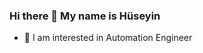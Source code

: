 ### Hi there 👋 My name is Hüseyin 
- 👀 I am interested in Automation Engineer
<!--
**HuseyinBulut474/HuseyinBulut474** is a ✨ _special_ ✨ repository because its `README.md` (this file) appears on your GitHub profile.

Here are some ideas to get you started:

- 🔭 I am currently working on Automation Engineer projects to improve my skills.
- 🌱 I am currently learning Database Testing and creating tables using SQL tool
- 💬 Ask me... Selenium, TestNG, Cucumber test tools
- 📫 How to reach me: huseyin.blt47@hotmail.com
- 
- 
